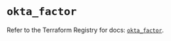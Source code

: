 # `okta_factor`

Refer to the Terraform Registry for docs: [`okta_factor`](https://registry.terraform.io/providers/okta/okta/4.13.0/docs/resources/factor).
